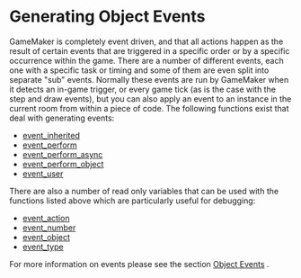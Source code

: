 # Generating Object Events

GameMaker is completely event driven, and that all actions happen as the
result of certain events that are triggered in a specific order or by a
specific occurrence within the game. There are a number of different
events, each one with a specific task or timing and some of them are
even split into separate "sub" events. Normally these events are run by
GameMaker when it detects an in-game trigger, or every game tick (as is
the case with the step and draw events), but you can also apply an event
to an instance in the current room from within a piece of code. The
following functions exist that deal with generating events:

-   [event_inherited](event_inherited)
-   [event_perform](event_perform)
-   [event_perform_async](event_perform_async)
-   [event_perform_object](event_perform_object)
-   [event_user](event_user)

There are also a number of read only variables that can be used with the
functions listed above which are particularly useful for debugging:

-   [event_action](event_action)
-   [event_number](event_number)
-   [event_object](event_object)
-   [event_type](event_type)

For more information on events please see the section [Object
Events](../../../../../The_Asset_Editors/Object_Properties/Object_Events)
.

